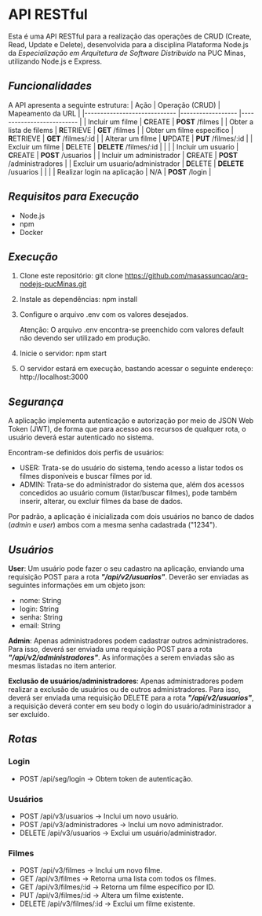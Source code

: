 # API RESTful
Esta é uma API RESTful para a realização das operações de CRUD (Create, Read, Update e Delete), desenvolvida para a disciplina Plataforma Node.js da *Especialização em Arquitetura de Software Distribuído* na PUC Minas, utilizando Node.js e Express.

## *Funcionalidades*
A API apresenta a seguinte estrutura:
| Ação                        	   |  Operação (CRUD) 	| Mapeamento da URL        	|
|-----------------------------	   |------------------	|--------------------------	|
| Incluir um filme            	   | **C**REATE       	| **POST**   /filmes      	   |
| Obter a lista de filems     	   | **R**ETRIEVE     	| **GET**    /filmes       	|
| Obter um filme específico   	   | **R**ETRIEVE     	| **GET**    /filmes/:id   	|
| Alterar um filme            	   | **U**PDATE       	| **PUT**    /filmes/:id   	|
| Excluir um filme            	   | **D**ELETE       	| **DELETE** /filmes/:id   	|
|                                                                                      |
| Incluir um usuario             	| **C**REATE       	| **POST**   /usuarios   	   |
| Incluir um administrador          | **C**REATE       	| **POST**   /administradores |
| Excluir um usuario/administrador  | **D**ELETE       	| **DELETE** /usuarios      	|
|                                                                                      |
| Realizar login na aplicação       | N/A                 | **POST**   /login          |


## *Requisitos para Execução*
- Node.js 
- npm
- Docker

## *Execução*
1. Clone este repositório:
   git clone https://github.com/masassuncao/arq-nodejs-pucMinas.git

2. Instale as dependências:
   npm install

3. Configure o arquivo .env com os valores desejados.

   Atenção: O arquivo .env encontra-se preenchido com valores default não devendo ser utilizado em produção.

3. Inicie o servidor:
   npm start

4. O servidor estará em execução, bastando acessar o seguinte endereço:
   http://localhost:3000

## *Segurança*
A aplicação implementa autenticação e autorização por meio de JSON Web Token (JWT), de forma que para acesso aos recursos de qualquer rota, o usuário deverá estar autenticado no sistema.

Encontram-se definidos dois perfis de usuários:
   - USER: Trata-se do usuário do sistema, tendo acesso a listar todos os filmes disponíveis e buscar filmes por id.
   - ADMIN: Trata-se do administrador do sistema que, além dos acessos concedidos ao usuário comum (listar/buscar filmes), pode também inserir, alterar, ou excluir filmes da base de dados.

Por padrão, a aplicação é inicializada com dois usuários no banco de dados (*admin* e *user*) ambos com a mesma senha cadastrada ("1234").

## *Usuários*
**User**: Um usuário pode fazer o seu cadastro na aplicação, enviando uma requisição POST para a rota ***"/api/v2/usuarios"***. Deverão ser enviadas as seguintes informações em um objeto json:
 - nome:  String
 - login: String
 - senha: String
 - email: String

**Admin**: Apenas administradores podem cadastrar outros administradores. Para isso, deverá ser enviada uma requisição POST para a rota ***"/api/v2/administradores"***. As informações a serem enviadas são as mesmas listadas no item anterior.

**Exclusão de usuários/administradores**: Apenas administradores podem realizar a exclusão de usuários ou de outros administradores. Para isso, deverá ser enviada uma requisição DELETE para a rota ***"/api/v2/usuarios"***, a requisição deverá conter em seu body o login do usuário/administrador a ser excluído.


## *Rotas*
### Login
- POST      /api/seg/login             -> Obtem token de autenticação.

### Usuários
- POST      /api/v3/usuarios           -> Inclui um novo usuário.
- POST      /api/v3/administradores    -> Inclui um novo administrador.
- DELETE    /api/v3/usuarios           -> Exclui um usuário/administrador.

### Filmes
- POST      /api/v3/filmes             -> Inclui um novo filme.
- GET       /api/v3/filmes             -> Retorna uma lista com todos os filmes.
- GET       /api/v3/filmes/:id         -> Retorna um filme específico por ID.
- PUT       /api/v3/filmes/:id         -> Altera um filme existente.
- DELETE    /api/v3/filmes/:id         -> Exclui um filme existente.